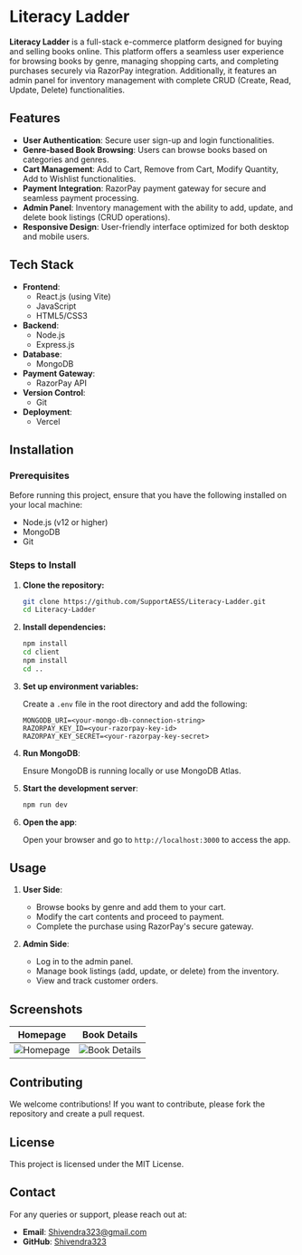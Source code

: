 # Literacy Ladder

**Literacy Ladder** is a full-stack e-commerce platform designed for buying and selling books online. This platform offers a seamless user experience for browsing books by genre, managing shopping carts, and completing purchases securely via RazorPay integration. Additionally, it features an admin panel for inventory management with complete CRUD (Create, Read, Update, Delete) functionalities.

## Features

- **User Authentication**: Secure user sign-up and login functionalities.
- **Genre-based Book Browsing**: Users can browse books based on categories and genres.
- **Cart Management**: Add to Cart, Remove from Cart, Modify Quantity, Add to Wishlist functionalities.
- **Payment Integration**: RazorPay payment gateway for secure and seamless payment processing.
- **Admin Panel**: Inventory management with the ability to add, update, and delete book listings (CRUD operations).
- **Responsive Design**: User-friendly interface optimized for both desktop and mobile users.

## Tech Stack

- **Frontend**: 
  - React.js (using Vite)
  - JavaScript
  - HTML5/CSS3
- **Backend**: 
  - Node.js
  - Express.js
- **Database**: 
  - MongoDB
- **Payment Gateway**: 
  - RazorPay API
- **Version Control**: 
  - Git
- **Deployment**: 
  - Vercel

## Installation

### Prerequisites

Before running this project, ensure that you have the following installed on your local machine:

- Node.js (v12 or higher)
- MongoDB
- Git

### Steps to Install

1. **Clone the repository:**

    ```bash
    git clone https://github.com/SupportAESS/Literacy-Ladder.git
    cd Literacy-Ladder
    ```

2. **Install dependencies:**

    ```bash
    npm install
    cd client
    npm install
    cd ..
    ```

3. **Set up environment variables:**

   Create a `.env` file in the root directory and add the following:

    ```env
    MONGODB_URI=<your-mongo-db-connection-string>
    RAZORPAY_KEY_ID=<your-razorpay-key-id>
    RAZORPAY_KEY_SECRET=<your-razorpay-key-secret>
    ```

4. **Run MongoDB**:

    Ensure MongoDB is running locally or use MongoDB Atlas.

5. **Start the development server**:

    ```bash
    npm run dev
    ```

6. **Open the app**:

    Open your browser and go to `http://localhost:3000` to access the app.

## Usage

1. **User Side**:
   - Browse books by genre and add them to your cart.
   - Modify the cart contents and proceed to payment.
   - Complete the purchase using RazorPay's secure gateway.
   
2. **Admin Side**:
   - Log in to the admin panel.
   - Manage book listings (add, update, or delete) from the inventory.
   - View and track customer orders.

## Screenshots

| Homepage | Book Details |
| --- | --- |
| ![Homepage](path-to-homepage-image) | ![Book Details](path-to-book-details-image) |

## Contributing

We welcome contributions! If you want to contribute, please fork the repository and create a pull request.

## License

This project is licensed under the MIT License.

## Contact

For any queries or support, please reach out at:
- **Email**: Shivendra323@gmail.com
- **GitHub**: [Shivendra323](https://github.com/Shivendra323)

